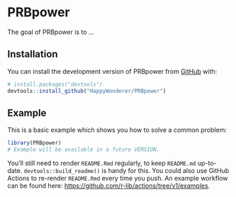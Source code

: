 
<!-- README.md is generated from README.Rmd. Please edit that file -->

# PRBpower

<!-- badges: start -->
<!-- badges: end -->

The goal of PRBpower is to …

## Installation

You can install the development version of PRBpower from
[GitHub](https://github.com/) with:

``` r
# install.packages("devtools")
devtools::install_github("HappyWonderer/PRBpower")
```

## Example

This is a basic example which shows you how to solve a common problem:

``` r
library(PRBpower)
# Example will be available in a future VERSION.
```

You’ll still need to render `README.Rmd` regularly, to keep `README.md`
up-to-date. `devtools::build_readme()` is handy for this. You could also
use GitHub Actions to re-render `README.Rmd` every time you push. An
example workflow can be found here:
<https://github.com/r-lib/actions/tree/v1/examples>.
